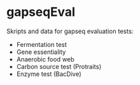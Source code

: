 # gapseqEval

Skripts and data for gapseq evaluation tests:

- Fermentation test
- Gene essentiality
- Anaerobic food web 
- Carbon source test (Protraits)
- Enzyme test (BacDive)